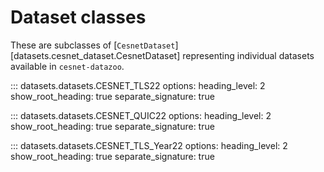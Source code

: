 # Dataset classes
These are subclasses of [`CesnetDataset`][datasets.cesnet_dataset.CesnetDataset] representing individual datasets available in `cesnet-datazoo`.

::: datasets.datasets.CESNET_TLS22
    options:
        heading_level: 2
        show_root_heading: true
        separate_signature: true

::: datasets.datasets.CESNET_QUIC22
    options:
        heading_level: 2
        show_root_heading: true
        separate_signature: true

::: datasets.datasets.CESNET_TLS_Year22
    options:
        heading_level: 2
        show_root_heading: true
        separate_signature: true